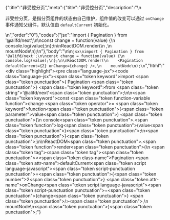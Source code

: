 {"title":"非受控分页","meta":{"title":"非受控分页","description":"\n<p>非受控分页，是指分页组件的状态由自己维护，组件值的改变可以通过 <code>onChange</code> 事件通知父组件，默认值由 <code>defaultCurrent</code> 初始化。</p>\n","order":"0"},"codes":{"jsx":"import { Pagination } from '@alifd/next';\n\nconst change = function(value) {\n    console.log(value);\n};\n\nReactDOM.render(\n    <Pagination defaultCurrent={2} onChange={change} />,\n    mountNode\n);\n"},"body":"\n\n````jsx\nimport { Pagination } from '@alifd/next';\n\nconst change = function(value) {\n    console.log(value);\n};\n\nReactDOM.render(\n    <Pagination defaultCurrent={2} onChange={change} />,\n    mountNode\n);\n````","html":"<script>(function(){'use strict';\n\nvar _next = require('@alifd/next');\n\nvar change = function change(value) {\n    console.log(value);\n};\n\nReactDOM.render(React.createElement(_next.Pagination, { defaultCurrent: 2, onChange: change }), mountNode);})()</script><div class=\"highlight\"><pre class=\"language-jsx\"><code class=\"language-jsx\"><span class=\"token keyword\">import</span> <span class=\"token punctuation\">{</span> Pagination <span class=\"token punctuation\">}</span> <span class=\"token keyword\">from</span> <span class=\"token string\">'@alifd/next'</span><span class=\"token punctuation\">;</span>\n\n<span class=\"token keyword\">const</span> <span class=\"token function-variable function\">change</span> <span class=\"token operator\">=</span> <span class=\"token keyword\">function</span><span class=\"token punctuation\">(</span><span class=\"token parameter\">value</span><span class=\"token punctuation\">)</span> <span class=\"token punctuation\">{</span>\n    console<span class=\"token punctuation\">.</span><span class=\"token function\">log</span><span class=\"token punctuation\">(</span>value<span class=\"token punctuation\">)</span><span class=\"token punctuation\">;</span>\n<span class=\"token punctuation\">}</span><span class=\"token punctuation\">;</span>\n\nReactDOM<span class=\"token punctuation\">.</span><span class=\"token function\">render</span><span class=\"token punctuation\">(</span>\n    <span class=\"token tag\"><span class=\"token tag\"><span class=\"token punctuation\">&lt;</span><span class=\"token class-name\">Pagination</span></span> <span class=\"token attr-name\">defaultCurrent</span><span class=\"token script language-javascript\"><span class=\"token script-punctuation punctuation\">=</span><span class=\"token punctuation\">{</span><span class=\"token number\">2</span><span class=\"token punctuation\">}</span></span> <span class=\"token attr-name\">onChange</span><span class=\"token script language-javascript\"><span class=\"token script-punctuation punctuation\">=</span><span class=\"token punctuation\">{</span>change<span class=\"token punctuation\">}</span></span> <span class=\"token punctuation\">/></span></span><span class=\"token punctuation\">,</span>\n    mountNode\n<span class=\"token punctuation\">)</span><span class=\"token punctuation\">;</span></code></pre></div>"}
